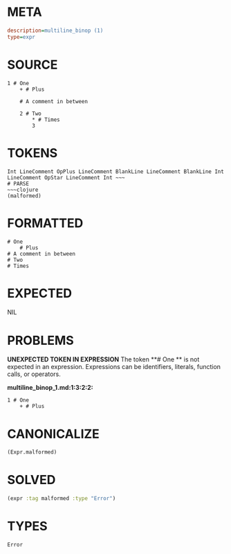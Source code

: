 # META
~~~ini
description=multiline_binop (1)
type=expr
~~~
# SOURCE
~~~roc
1 # One
	+ # Plus

	# A comment in between

	2 # Two
		* # Times
		3
~~~
# TOKENS
~~~text
Int LineComment OpPlus LineComment BlankLine LineComment BlankLine Int LineComment OpStar LineComment Int ~~~
# PARSE
~~~clojure
(malformed)
~~~
# FORMATTED
~~~roc
# One
	# Plus
# A comment in between
# Two
# Times
~~~
# EXPECTED
NIL
# PROBLEMS
**UNEXPECTED TOKEN IN EXPRESSION**
The token **# One
	** is not expected in an expression.
Expressions can be identifiers, literals, function calls, or operators.

**multiline_binop_1.md:1:3:2:2:**
```roc
1 # One
	+ # Plus
```


# CANONICALIZE
~~~clojure
(Expr.malformed)
~~~
# SOLVED
~~~clojure
(expr :tag malformed :type "Error")
~~~
# TYPES
~~~roc
Error
~~~
